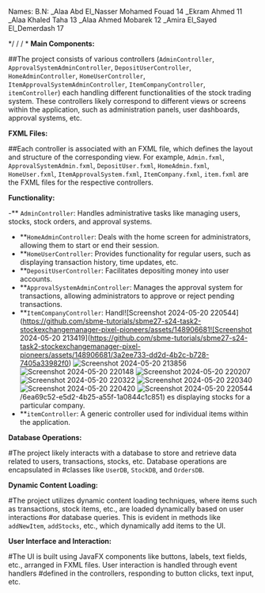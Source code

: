 Names:                                    B.N:
_Alaa Abd El_Nasser Mohamed Fouad   14
_Ekram Ahmed                        11
_Alaa Khaled Taha                   13
_Alaa Ahmed Mobarek                 12
_Amira El_Sayed El_Demerdash        17

*/
/
/
*
**Main Components:**

##The project consists of various controllers (`AdminController`, `ApprovalSystemAdminController`, `DepositUserController`, `HomeAdminController`, `HomeUserController`, `ItemApprovalSystemAdminController`, `ItemCompanyController`, `itemController`) each handling different functionalities of the stock trading system. These controllers likely correspond to different views or screens within the application, such as administration panels, user dashboards, approval systems, etc.

**FXML Files:**

##Each controller is associated with an FXML file, which defines the layout and structure of the corresponding view. For example, `Admin.fxml`, `ApprovalSystemAdmin.fxml`, `DepositUser.fxml`, `HomeAdmin.fxml`, `HomeUser.fxml`, `ItemApprovalSystem.fxml`, `ItemCompany.fxml`, `item.fxml` are the FXML files for the respective controllers.

**Functionality:**

-** `AdminController`: Handles administrative tasks like managing users, stocks, stock orders, and approval systems.
- **`HomeAdminController`: Deals with the home screen for administrators, allowing them to start or end their session.
- **`HomeUserController`: Provides functionality for regular users, such as displaying transaction history, time updates, etc.
- **`DepositUserController`: Facilitates depositing money into user accounts.
- **`ApprovalSystemAdminController`: Manages the approval system for transactions, allowing administrators to approve or reject pending transactions.
- **`ItemCompanyController`: Handl![Screenshot 2024-05-20 220544](https://github.com/sbme-tutorials/sbme27-s24-task2-stockexchangemanager-pixel-pioneers/assets/148906681![Screenshot 2024-05-20 213419](https://github.com/sbme-tutorials/sbme27-s24-task2-stockexchangemanager-pixel-pioneers/assets/148906681/3a2ee733-dd2d-4b2c-b728-7405a33982f0)
![Screenshot 2024-05-20 213856](https://github.com/sbme-tutorials/sbme27-s24-task2-stockexchangemanager-pixel-pioneers/assets/148906681/f0022447-5695-4692-884b-f7a8c79bd2cc)
![Screenshot 2024-05-20 220148](https://github.com/sbme-tutorials/sbme27-s24-task2-stockexchangemanager-pixel-pioneers/assets/148906681/02e8872d-380b-4b84-8f0d-6a3cc9d1bb96)
![Screenshot 2024-05-20 220207](https://github.com/sbme-tutorials/sbme27-s24-task2-stockexchangemanager-pixel-pioneers/assets/148906681/ec71d9bc-57e5-483c-b1cc-93bff9bd5144)
![Screenshot 2024-05-20 220322](https://github.com/sbme-tutorials/sbme27-s24-task2-stockexchangemanager-pixel-pioneers/assets/148906681/ea319c18-db24-426f-a1cd-5d54c3ef26ef)
![Screenshot 2024-05-20 220340](https://github.com/sbme-tutorials/sbme27-s24-task2-stockexchangemanager-pixel-pioneers/assets/148906681/e3f0ce37-dbe8-49a0-b10e-81a9cc15c19b)
![Screenshot 2024-05-20 220420](https://github.com/sbme-tutorials/sbme27-s24-task2-stockexchangemanager-pixel-pioneers/assets/148906681/3e673aa7-9519-4881-8f01-510f5737baa6)
![Screenshot 2024-05-20 220544](https://github.com/sbme-tutorials/sbme27-s24-task2-stockexchangemanager-pixel-pioneers/assets/148906681/560e8bf9-1ef7-42b9-82d3-3e61144983ff)
/6ea69c52-e5d2-4b25-a55f-1a0844c1c851)
es displaying stocks for a particular company.
- **`itemController`: A generic controller used for individual items within the application.

**Database Operations:**

#The project likely interacts with a database to store and retrieve data related to users, transactions, stocks, etc. Database operations are encapsulated in #classes like `UserDB`, `StockDB`, and `OrdersDB`.

**Dynamic Content Loading:**

#The project utilizes dynamic content loading techniques, where items such as transactions, stock items, etc., are loaded dynamically based on user interactions #or database queries. This is evident in methods like `addNewItem`, `addStocks`, etc., which dynamically add items to the UI.

**User Interface and Interaction:**

#The UI is built using JavaFX components like buttons, labels, text fields, etc., arranged in FXML files. User interaction is handled through event handlers #defined in the controllers, responding to button clicks, text input, etc.

